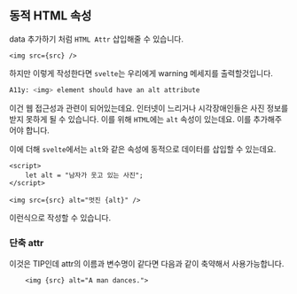 ## 동적 HTML 속성

data 추가하기 처럼 `HTML Attr` 삽입해줄 수 있습니다.

```svelte
<img src={src} />
```

하지만 이렇게 작성한다면 `svelte`는 우리에게 warning 메세지를 출력할것입니다.

```sh
A11y: <img> element should have an alt attribute
```

이건 웹 접근성과 관련이 되어있는데요. 인터넷이 느리거나 시각장애인들은 사진 정보를 받지 못하게 될 수 있습니다. 이를 위해 `HTML`에는 `alt` 속성이 있는데요. 이를 추가해주어야 합니다.

이에 더해 `svelte`에서는 `alt`와 같은 속성에 동적으로 데이터를 삽입할 수 있는데요.

```svelte
<script>
    let alt = "남자가 웃고 있는 사진";
</script>

<img src={src} alt="멋진 {alt}" />
```

이런식으로 작성할 수 있습니다.

### 단축 attr

이것은 TIP인데 attr의 이름과 변수명이 같다면 다음과 같이 축약해서 사용가능합니다.

```svelte
    <img {src} alt="A man dances.">
```
